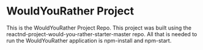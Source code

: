 # WouldYouRather Project

This is the WouldYouRather Project Repo. This project was built using the reactnd-project-would-you-rather-starter-master repo. All that is needed to run the WouldYouRather application is npm-install and npm-start.